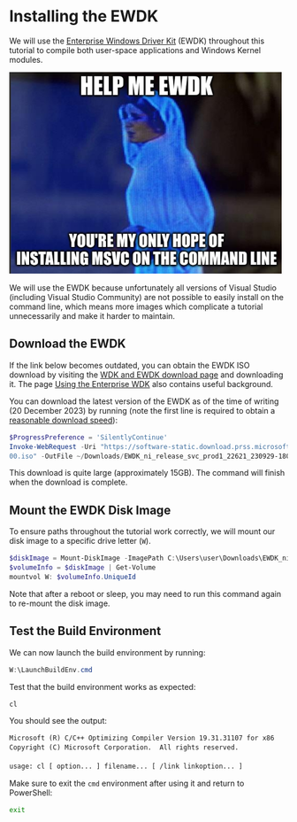# Installing the EWDK

We will use the [Enterprise Windows Driver
Kit](https://learn.microsoft.com/en-us/windows-hardware/drivers/develop/using-the-enterprise-wdk)
(EWDK) throughout this tutorial to compile both user-space applications and Windows
Kernel modules.

![](images/2023-12-20-16-06-13.png)

We will use the EWDK because unfortunately all versions of Visual Studio (including
Visual Studio Community) are not possible to easily install on the command line, which
means more images which complicate a tutorial unnecessarily and make it harder to
maintain.

## Download the EWDK

If the link below becomes outdated, you can obtain the EWDK ISO download by visiting the
[WDK and EWDK download
page](https://learn.microsoft.com/en-us/windows-hardware/drivers/download-the-wdk#download-icon-enterprise-wdk-ewdk)
and downloading it. The page [Using the Enterprise
WDK](https://learn.microsoft.com/en-us/windows-hardware/drivers/develop/using-the-enterprise-wdk)
also contains useful background.

You can download the latest version of the EWDK as of the time of writing (20 December
2023) by running (note the first line is required to obtain a [reasonable download
speed](https://stackoverflow.com/questions/28682642/powershell-why-is-using-invoke-webrequest-much-slower-than-a-browser-download)):

```powershell
$ProgressPreference = 'SilentlyContinue'
Invoke-WebRequest -Uri "https://software-static.download.prss.microsoft.com/dbazure/888969d5-f34g-4e03-ac9d-1f9786c66749/EWDK_ni_release_svc_prod1_22621_230929-18
00.iso" -OutFile ~/Downloads/EWDK_ni_release_svc_prod1_22621_230929-1800.iso
```

This download is quite large (approximately 15GB). The command will finish when the
download is complete.

## Mount the EWDK Disk Image

To ensure paths throughout the tutorial work correctly, we will mount our
disk image to a specific drive letter (`W`).

```powershell
$diskImage = Mount-DiskImage -ImagePath C:\Users\user\Downloads\EWDK_ni_release_svc_prod1_22621_230929-1800.iso -NoDriveLetter
$volumeInfo = $diskImage | Get-Volume
mountvol W: $volumeInfo.UniqueId
```

Note that after a reboot or sleep, you may need to run this command again
to re-mount the disk image.

## Test the Build Environment

We can now launch the build environment by running:

```powershell
W:\LaunchBuildEnv.cmd
```

Test that the build environment works as expected:

```cmd
cl
```

You should see the output:

```txt
Microsoft (R) C/C++ Optimizing Compiler Version 19.31.31107 for x86
Copyright (C) Microsoft Corporation.  All rights reserved.

usage: cl [ option... ] filename... [ /link linkoption... ]
```

Make sure to exit the `cmd` environment after using it and return to PowerShell:

```cmd
exit
```
